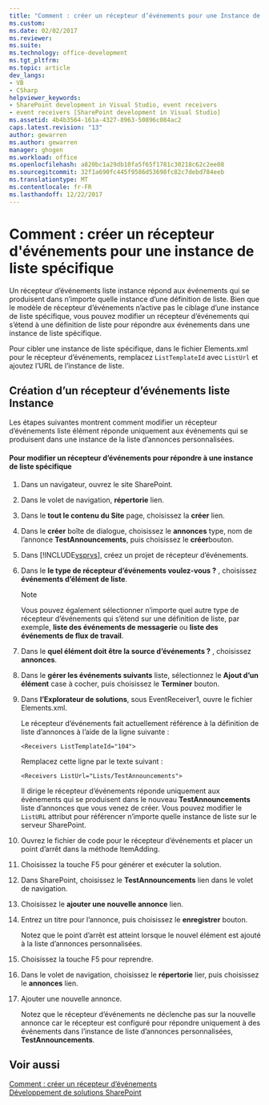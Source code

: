 ```yaml
---
title: "Comment : créer un récepteur d’événements pour une Instance de liste spécifique | Documents Microsoft"
ms.custom: 
ms.date: 02/02/2017
ms.reviewer: 
ms.suite: 
ms.technology: office-development
ms.tgt_pltfrm: 
ms.topic: article
dev_langs:
- VB
- CSharp
helpviewer_keywords:
- SharePoint development in Visual Studio, event receivers
- event receivers [SharePoint development in Visual Studio]
ms.assetid: 4b4b3564-161a-4327-8963-50896c084ac2
caps.latest.revision: "13"
author: gewarren
ms.author: gewarren
manager: ghogen
ms.workload: office
ms.openlocfilehash: a820bc1a29db10fa5f65f1781c30218c62c2ee08
ms.sourcegitcommit: 32f1a690fc445f9586d53698fc82c7debd784eeb
ms.translationtype: MT
ms.contentlocale: fr-FR
ms.lasthandoff: 12/22/2017
---
```

# <a name="how-to-create-an-event-receiver-for-a-specific-list-instance"></a>Comment : créer un récepteur d'événements pour une instance de liste spécifique
  Un récepteur d’événements liste instance répond aux événements qui se produisent dans n’importe quelle instance d’une définition de liste. Bien que le modèle de récepteur d’événements n’active pas le ciblage d’une instance de liste spécifique, vous pouvez modifier un récepteur d’événements qui s’étend à une définition de liste pour répondre aux événements dans une instance de liste spécifique.  
  
 Pour cibler une instance de liste spécifique, dans le fichier Elements.xml pour le récepteur d’événements, remplacez `ListTemplateId` avec `ListUrl` et ajoutez l’URL de l’instance de liste.  
  
## <a name="creating-a-list-instance-event-receiver"></a>Création d’un récepteur d’événements liste Instance  
 Les étapes suivantes montrent comment modifier un récepteur d’événements liste élément réponde uniquement aux événements qui se produisent dans une instance de la liste d’annonces personnalisées.  
  
#### <a name="to-modify-an-event-receiver-to-respond-to-a-specific-list-instance"></a>Pour modifier un récepteur d’événements pour répondre à une instance de liste spécifique  
  
1.  Dans un navigateur, ouvrez le site SharePoint.  
  
2.  Dans le volet de navigation, **répertorie** lien.  
  
3.  Dans le **tout le contenu du Site** page, choisissez la **créer** lien.  
  
4.  Dans le **créer** boîte de dialogue, choisissez le **annonces** type, nom de l’annonce **TestAnnouncements**, puis choisissez le **créer**bouton.  
  
5.  Dans [!INCLUDE[vsprvs](../sharepoint/includes/vsprvs-md.md)], créez un projet de récepteur d’événements.  
  
6.  Dans le **le type de récepteur d’événements voulez-vous ?** , choisissez **événements d’élément de liste**.  
  
    > [!NOTE]  
    >  Vous pouvez également sélectionner n’importe quel autre type de récepteur d’événements qui s’étend sur une définition de liste, par exemple, **liste des événements de messagerie** ou **liste des événements de flux de travail**.  
  
7.  Dans le **quel élément doit être la source d’événements ?** , choisissez **annonces**.  
  
8.  Dans le **gérer les événements suivants** liste, sélectionnez le **Ajout d’un élément** case à cocher, puis choisissez le **Terminer** bouton.  
  
9. Dans **l’Explorateur de solutions**, sous EventReceiver1, ouvre le fichier Elements.xml.  
  
     Le récepteur d’événements fait actuellement référence à la définition de liste d’annonces à l’aide de la ligne suivante :  
  
    ```  
    <Receivers ListTemplateId="104">  
    ```  
  
     Remplacez cette ligne par le texte suivant :  
  
    ```  
    <Receivers ListUrl="Lists/TestAnnouncements">  
    ```  
  
     Il dirige le récepteur d’événements réponde uniquement aux événements qui se produisent dans le nouveau **TestAnnouncements** liste d’annonces que vous venez de créer. Vous pouvez modifier le `ListURL` attribut pour référencer n’importe quelle instance de liste sur le serveur SharePoint.  
  
10. Ouvrez le fichier de code pour le récepteur d’événements et placer un point d’arrêt dans la méthode ItemAdding.  
  
11. Choisissez la touche F5 pour générer et exécuter la solution.  
  
12. Dans SharePoint, choisissez le **TestAnnouncements** lien dans le volet de navigation.  
  
13. Choisissez le **ajouter une nouvelle annonce** lien.  
  
14. Entrez un titre pour l’annonce, puis choisissez le **enregistrer** bouton.  
  
     Notez que le point d’arrêt est atteint lorsque le nouvel élément est ajouté à la liste d’annonces personnalisées.  
  
15. Choisissez la touche F5 pour reprendre.  
  
16. Dans le volet de navigation, choisissez le **répertorie** lier, puis choisissez le **annonces** lien.  
  
17. Ajouter une nouvelle annonce.  
  
     Notez que le récepteur d’événements ne déclenche pas sur la nouvelle annonce car le récepteur est configuré pour répondre uniquement à des événements dans l’instance de liste d’annonces personnalisées, **TestAnnouncements**.  
  
## <a name="see-also"></a>Voir aussi  
 [Comment : créer un récepteur d’événements](../sharepoint/how-to-create-an-event-receiver.md)   
 [Développement de solutions SharePoint](../sharepoint/developing-sharepoint-solutions.md)  
  
  